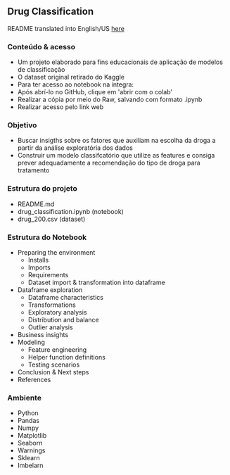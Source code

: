 ## Drug Classification

README translated into English/US [here](https://github.com/leticiaplang/drug_classification/blob/main/README.md)

### Conteúdo & acesso
* Um projeto elaborado para fins educacionais de aplicação de modelos de classificação
* O dataset original retirado do Kaggle
* Para ter acesso ao notebook na íntegra:
* Após abrí-lo no GitHub, clique em 'abrir com o colab'
* Realizar a cópia por meio do Raw, salvando com formato .ipynb
* Realizar acesso pelo link web

### Objetivo
* Buscar insigths sobre os fatores que auxiliam na escolha da droga a partir da análise exploratória dos dados
* Construir um modelo classifcatório que utilize as features e consiga prever adequadamente a recomendação do tipo de droga para tratamento

### Estrutura do projeto
- README.md
- drug_classification.ipynb (notebook)
- drug_200.csv (dataset)

### Estrutura do Notebook
* Preparing the environment
  - Installs
  - Imports
  - Requirements
  - Dataset import & transformation into dataframe
* Dataframe exploration
  - Dataframe characteristics
  - Transformations
  - Exploratory analysis
  - Distribution and balance
  - Outlier analysis
* Business insights
* Modeling
  - Feature engineering
  - Helper function definitions
  - Testing scenarios
* Conclusion & Next steps
* References

### Ambiente
* Python
* Pandas
* Numpy
* Matplotlib
* Seaborn
* Warnings
* Sklearn
* Imbelarn
